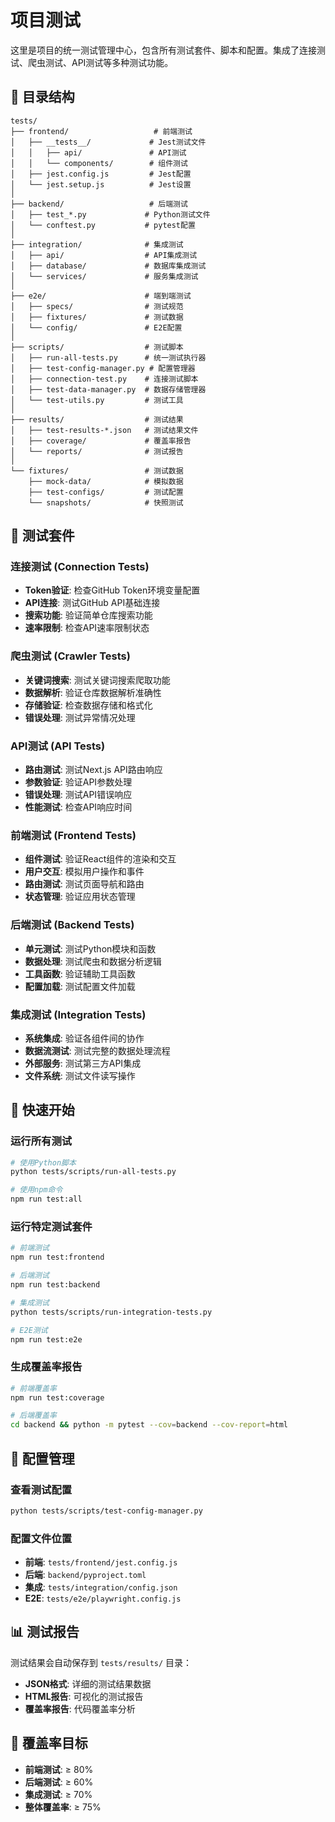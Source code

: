 # 项目测试

这里是项目的统一测试管理中心，包含所有测试套件、脚本和配置。集成了连接测试、爬虫测试、API测试等多种测试功能。

## 📁 目录结构

```
tests/
├── frontend/                   # 前端测试
│   ├── __tests__/             # Jest测试文件
│   │   ├── api/               # API测试
│   │   └── components/        # 组件测试
│   ├── jest.config.js         # Jest配置
│   └── jest.setup.js          # Jest设置
│
├── backend/                   # 后端测试
│   ├── test_*.py             # Python测试文件
│   └── conftest.py           # pytest配置
│
├── integration/              # 集成测试
│   ├── api/                  # API集成测试
│   ├── database/             # 数据库集成测试
│   └── services/             # 服务集成测试
│
├── e2e/                      # 端到端测试
│   ├── specs/                # 测试规范
│   ├── fixtures/             # 测试数据
│   └── config/               # E2E配置
│
├── scripts/                  # 测试脚本
│   ├── run-all-tests.py      # 统一测试执行器
│   ├── test-config-manager.py # 配置管理器
│   ├── connection-test.py    # 连接测试脚本
│   ├── test-data-manager.py  # 数据存储管理器
│   └── test-utils.py         # 测试工具
│
├── results/                  # 测试结果
│   ├── test-results-*.json   # 测试结果文件
│   ├── coverage/             # 覆盖率报告
│   └── reports/              # 测试报告
│
└── fixtures/                 # 测试数据
    ├── mock-data/            # 模拟数据
    ├── test-configs/         # 测试配置
    └── snapshots/            # 快照测试
```

## 🧪 测试套件

### 连接测试 (Connection Tests)
- **Token验证**: 检查GitHub Token环境变量配置
- **API连接**: 测试GitHub API基础连接
- **搜索功能**: 验证简单仓库搜索功能
- **速率限制**: 检查API速率限制状态

### 爬虫测试 (Crawler Tests)
- **关键词搜索**: 测试关键词搜索爬取功能
- **数据解析**: 验证仓库数据解析准确性
- **存储验证**: 检查数据存储和格式化
- **错误处理**: 测试异常情况处理

### API测试 (API Tests)
- **路由测试**: 测试Next.js API路由响应
- **参数验证**: 验证API参数处理
- **错误处理**: 测试API错误响应
- **性能测试**: 检查API响应时间

### 前端测试 (Frontend Tests)
- **组件测试**: 验证React组件的渲染和交互
- **用户交互**: 模拟用户操作和事件
- **路由测试**: 测试页面导航和路由
- **状态管理**: 验证应用状态管理

### 后端测试 (Backend Tests)
- **单元测试**: 测试Python模块和函数
- **数据处理**: 测试爬虫和数据分析逻辑
- **工具函数**: 验证辅助工具函数
- **配置加载**: 测试配置文件加载

### 集成测试 (Integration Tests)
- **系统集成**: 验证各组件间的协作
- **数据流测试**: 测试完整的数据处理流程
- **外部服务**: 测试第三方API集成
- **文件系统**: 测试文件读写操作

## 🚀 快速开始

### 运行所有测试
```bash
# 使用Python脚本
python tests/scripts/run-all-tests.py

# 使用npm命令
npm run test:all
```

### 运行特定测试套件
```bash
# 前端测试
npm run test:frontend

# 后端测试
npm run test:backend

# 集成测试
python tests/scripts/run-integration-tests.py

# E2E测试
npm run test:e2e
```

### 生成覆盖率报告
```bash
# 前端覆盖率
npm run test:coverage

# 后端覆盖率
cd backend && python -m pytest --cov=backend --cov-report=html
```

## 🔧 配置管理

### 查看测试配置
```bash
python tests/scripts/test-config-manager.py
```

### 配置文件位置
- **前端**: `tests/frontend/jest.config.js`
- **后端**: `backend/pyproject.toml`
- **集成**: `tests/integration/config.json`
- **E2E**: `tests/e2e/playwright.config.js`

## 📊 测试报告

测试结果会自动保存到 `tests/results/` 目录：
- **JSON格式**: 详细的测试结果数据
- **HTML报告**: 可视化的测试报告
- **覆盖率报告**: 代码覆盖率分析

## 🎯 覆盖率目标

- **前端测试**: ≥ 80%
- **后端测试**: ≥ 60%
- **集成测试**: ≥ 70%
- **整体覆盖率**: ≥ 75%

